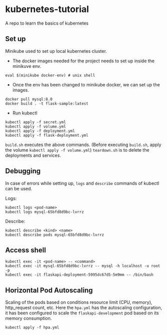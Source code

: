 # kubernetes-tutorial
A repo to learn the basics of kubernetes

## Set up
Minikube used to set up local kubernetes cluster.
- The docker images needed for the project needs to set up inside the minikuve env.
```
eval $(minikube docker-env) # unix shell
```
- Once the env has been changed to minikube docker, we can set up the images.
```
docker pull mysql:8.0
docker build . -t flask-sample:latest
```
- Run kubectl 
```
kubectl apply -f secret.yml
kubectl apply -f volume.yml
kubectl apply -f deployment.yml
kubectl apply -f flask-deployment.yml
```

```build.sh``` executes the above commands. (Before executing ```build.sh```, apply the volume ```kubectl apply -f volume.yml```)
```teardown.sh``` is to delete the deployments and services.

## Debugging
In case of errors while setting up, ```logs``` and ```describe``` commands of kubectl can be used. 

Logs: 
```
kubectl logs <pod-name>
kubectl logs mysql-65bfd8d9bc-lvrrz
```

Describe:
```
kubectl describe <kind> <name>
kubectl describe pods mysql-65bfd8d9bc-lvrrz
```

## Access shell
```
kubectl exec -it <pod-name> -- <command>
kubectl exec -it mysql-65bfd8d9bc-lvrrz -- mysql -h localhost -u root -p
kubectl exec -it flaskapi-deployment-5995dc67d5-5m9mm -- /bin/bash
```
## Horizontal Pod Autoscaling
Scaling of the pods based on conditions resource limit (CPU, memory), http_request count, etc.
Here the ```hpa.yml``` has the autoscaling configuration, it has been configured to scale the ```flaskapi-development``` pod based on its memory consumption.
```
kubectl apply -f hpa.yml
```




